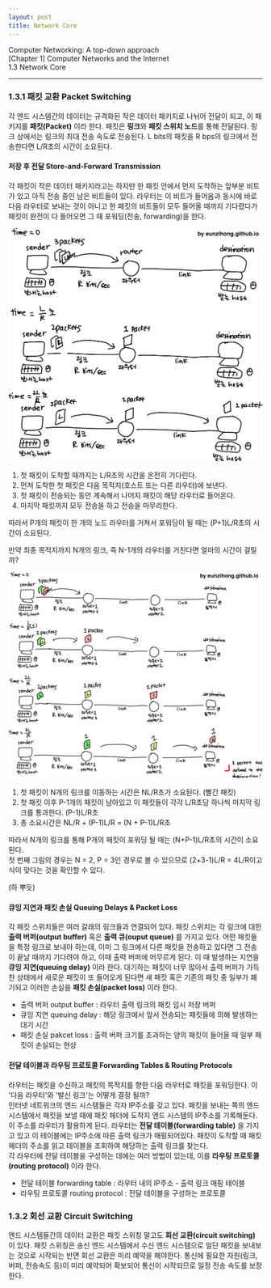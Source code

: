 ```yaml
---
layout: post
title: Network Core
---
```


Computer Networking: A top-down approach  
[Chapter 1] Computer Networks and the Internet  
1.3 Network Core  

----  

### 1.3.1 패킷 교환 Packet Switching  
각 엔드 시스템간의 데이터는 규격화된 작은 데이터 패키지로 나뉘어 전달이 되고, 이 패키지를 **패킷(Packet)** 이라 한다. 패킷은 **링크**와 **패킷 스위치 노드**를 통해 전달된다. 링크 상에서는 링크의 최대 전송 속도로 전송된다. L bits의 패킷을 R bps의 링크에서 전송한다면 L/R초의 시간이 소요된다.  

#### 저장 후 전달 Store-and-Forward Transmission  
각 패킷이 작은 데이터 패키지라고는 하지만 한 패킷 안에서 먼저 도착하는 앞부분 비트가 있고 아직 전송 중인 남은 비트들이 있다. 라우터는 이 비트가 들어옴과 동시에 바로 다음 라우터로 보내는 것이 아니고 한 패킷의 비트들이 모두 들어올 때까지 기다렸다가 패킷이 완전이 다 들어오면 그 때 포워딩(전송, forwarding)을 한다.  

![store-and-forward](../images/store-and-forward.jpg)  

1. 첫 패킷이 도착할 때까지는 L/R초의 시간을 온전히 기다린다.
2. 먼저 도착한 첫 패킷은 다음 목적지(호스트 또는 다른 라우터)에 보낸다.
3. 첫 패킷이 전송되는 동안 계속해서 나머지 패킷이 해당 라우터로 들어온다.
4. 마지막 패킷까지 모두 전송을 하고 전송을 마무리한다.  

따라서 P개의 패킷이 한 개의 노드 라우터를 거쳐서 포워딩이 될 때는 (P+1)L/R초의 시간이 소요된다.  

만약 최종 목적지까지 N개의 링크, 즉 N-1개의 라우터를 거친다면 얼마의 시간이 걸릴까?  

![multirouter_packet](../images/NlinkPpacket.jpg)  

1. 첫 패킷이 N개의 링크를 이동하는 시간은 NL/R초가 소요된다. (빨간 패킷)
2. 첫 패킷 이후 P-1개의 패킷이 남아있고 이 패킷들이 각각 L/R초당 하나씩 마지막 링크를 통과한다. (P-1)L/R초  
3. 총 소요시간은 NL/R + (P-1)L/R = (N + P-1)L/R초  

따라서 N개의 링크를 통해 P개의 패킷이 포워딩 될 때는 (N+P-1)L/R초의 시간이 소요된다.  
첫 번째 그림의 경우는 N = 2, P = 3인 경우로 볼 수 있으므로 (2+3-1)L/R = 4L/R이고 식이 맞다는 것을 확인할 수 있다.  

(하 뿌듯)  

#### 큐잉 지연과 패킷 손실 Queuing Delays & Packet Loss  
각 패킷 스위치들은 여러 갈래의 링크들과 연결되어 있다. 패킷 스위치는 각 링크에 대한 **출력 버퍼(output buffer)** 혹은 **출력 큐(ouput queue)** 를 가지고 있다. 어떤 패킷들을 특정 링크로 보내야 하는데, 이미 그 링크에서 다른 패킷을 전송하고 있다면 그 전송이 끝날 때까지 기다려야 하고, 이때 출력 버퍼에 머무르게 된다. 이 때 발생하는 지연을 **큐잉 지연(queuing delay)** 이라 한다. 대기하는 패킷이 너무 많아서 출력 버퍼가 가득 찬 상태에서 새로운 패킷이 또 들어오게 된다면 새 패킷 혹은 기존의 패킷 중 일부가 폐기되고 이러한 손실을 **패킷 손실(packet loss)** 이라 한다.  

- 출력 버퍼 output buffer : 라우터 출력 링크의 패킷 임시 저장 버퍼 
- 큐잉 지연 queuing delay : 해당 링크에서 앞서 전송되는 패킷들에 의해 발생하는 대기 시간 
- 패킷 손실 pakcet loss : 출력 버퍼 크기를 초과하는 양의 패킷이 들어올 때 일부 패킷이 손실되는 현상 

#### 전달 테이블과 라우팅 프로토콜 Forwarding Tables & Routing Protocols  
라우터는 패킷을 수신하고 패킷의 목적지를 향한 다음 라우터로 패킷을 포워딩한다. 이 '다음 라우터'와 '발신 링크'는 어떻게 결정 될까?  
인터넷 네트워크의 엔드 시스템들은 각자 IP주소를 갖고 있다. 패킷을 보내는 쪽의 엔드 시스템에서 패킷을 보낼 때에 패킷 헤더에 도착지 엔드 시스템의 IP주소를 기록해둔다. 이 주소를 라우터가 활용하게 된다. 라우터는 **전달 테이블(forwarding table)** 을 가지고 있고 이 테이블에는 IP주소에 따른 출력 링크가 매핑되어있다. 패킷이 도착할 때 패킷 헤더의 주소를 읽고 테이블을 조회하여 해당하는 출력 링크를 찾는다.   
각 라우터에 전달 테이블을 구성하는 데에는 여러 방법이 있는데, 이를 **라우팅 프로토콜(routing protocol)** 이라 한다.  

- 전달 테이블 forwarding table : 라우터 내의 IP주소 - 출력 링크 매핑 테이블  
- 라우팅 프로토콜 routing protocol : 전달 테이블을 구성하는 프로토콜  

### 1.3.2 회선 교환 Circuit Switching  
엔드 시스템들간의 데이터 교환은 패킷 스위칭 말고도 **회선 교환(circuit switching)** 이 있다. 패킷 스위칭은 송신 엔드 시스템에서 수신 엔드 시스템으로 일단 패킷을 보내보는 것으로 시작되는 반면 회선 교환은 미리 예약을 해야한다. 통신에 필요한 자원(링크, 버퍼, 전송속도 등)이 미리 예약되어 확보되어 통신이 시작되므로 일정 전송 속도를 보장한다.   
